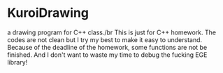 # KuroiDrawing
a drawing program for C++ class./br
This is just for C++ homework.
The codes are not clean but I try my best to make it easy to understand.
Because of the deadline of the homework, some functions are not be finished.
And I don't want to waste my time to debug the fucking EGE library!
